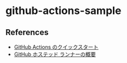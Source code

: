 # github-actions-sample

## References
- [GitHub Actions のクイックスタート](https://docs.github.com/ja/actions/quickstart)
- [GitHub ホステッド ランナーの概要](https://docs.github.com/ja/actions/using-github-hosted-runners/about-github-hosted-runnershttps://docs.github.com/ja/actions/using-github-hosted-runners/about-github-hosted-runners)